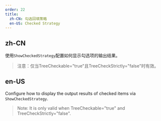 ```yaml
---
order: 22
title:
  zh-CN: 勾选回填策略
  en-US: Checked Strategy
---
```


## zh-CN

使用`ShowCheckedStrategy`配置如何显示勾选项的输出结果。
> 注意：仅当TreeCheckable="true"且TreeCheckStrictly="false"时有效。

## en-US

Configure how to display the output results of checked items via `ShowCheckedStrategy`.

> Note: It is only valid when TreeCheckable="true" and TreeCheckStrictly="false".